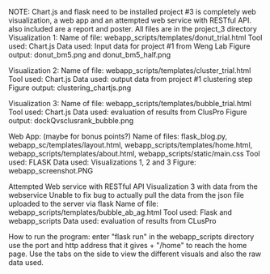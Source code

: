 NOTE: Chart.js and flask need to be installed
project #3 is completely web visualization, a web app and an attempted web service with RESTful API. 
also included are a report and poster. All files are in the project_3 directory
Visualization 1: 
Name of file: webapp_scripts/templates/donut_trial.html
Tool used: Chart.js
Data used: Input data for project #1 from Weng Lab
Figure output: donut_bm5.png and donut_bm5_half.png

Visualization 2:
Name of file: webapp_scripts/templates/cluster_trial.html
Tool used: Chart.js
Data used: output data from project #1 clustering step
Figure output: clustering_chartjs.png

Visualization 3:
Name of file: webapp_scripts/templates/bubble_trial.html
Tool used: Chart.js
Data used: evaluation of results from ClusPro
Figure output: dockQvsclusrank_bubble.png

Web App: (maybe for bonus points?)
Name of files: flask_blog.py, webapp_sc/templates/layout.html,  webapp_scripts/templates/home.html,  webapp_scripts/templates/about.html, webapp_scripts/static/main.css
Tool used: FLASK
Data used: Visualizations 1, 2 and 3
Figure: webapp_screenshot.PNG

Attempted Web service with RESTful API
Visualization 3 with data from the webservice
Unable to fix bug to actually pull the data from the json file uploaded to the server via flask
Name of file: webapp_scripts/templates/bubble_ab_ag.html
Tool used: Flask and webapp_scripts
Data used: evaluation of results from CLusPro

How to run the program:
enter "flask run" in the webapp_scripts directory
use the port and http address that it gives + "/home" to reach the home page. 
Use the tabs on the side to view the different visuals and also the raw data used. 
